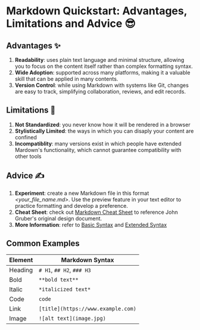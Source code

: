 <!-- 
Assignment 3.4:
Describe advantages, limitations, and offer any advice to help a new writer get started using Markdown
-->

# Markdown Quickstart: Advantages, Limitations and Advice :sunglasses:

## Advantages :sparkles:

1. **Readability**: uses plain text language and minimal structure, allowing you to focus on the content itself rather than complex formatting syntax.
2. **Wide Adoption**: supported across many platforms, making it a valuable skill that can be applied in many contents.
3. **Version Control**: while using Markdown with systems like Git, changes are easy to track, simplifying collaboration, reviews, and edit records.

## Limitations :triangular_flag_on_post:

1. **Not Standardized**: you never know how it will be rendered in a browser
2. **Stylistically Limited**: the ways in which you can disaply your content are confined
3. **Incompatiblity**: many versions exist in which people have extended Mardown's functionality, which cannot guarantee compatibility with other tools

## Advice :writing_hand:

1. **Experiment**: create a new Markdown file in this format *<your_file_name.md>*. Use the preview feature in your text editor to practice formatting and develop a preference. 
2. **Cheat Sheet**: check out [Markdown Cheat Sheet](https://www.markdownguide.org/cheat-sheet/) to reference John Gruber's original design document.
3. **More Information**: refer to [Basic Syntax](https://www.markdownguide.org/basic-syntax/) and [Extended Syntax](https://www.markdownguide.org/extended-syntax/)

## Common Examples

| Element |       Markdown Syntax       |
| --------| --------------------------- |
| Heading | `# H1`, `## H2`, `### H3`         |
| Bold    | `**bold text**`                   |
| Italic  | `*italicized text*`               |
| Code    | ``code``                          |
| Link    | `[title](https://www.example.com)`|
| Image   | `![alt text](image.jpg)`          |
